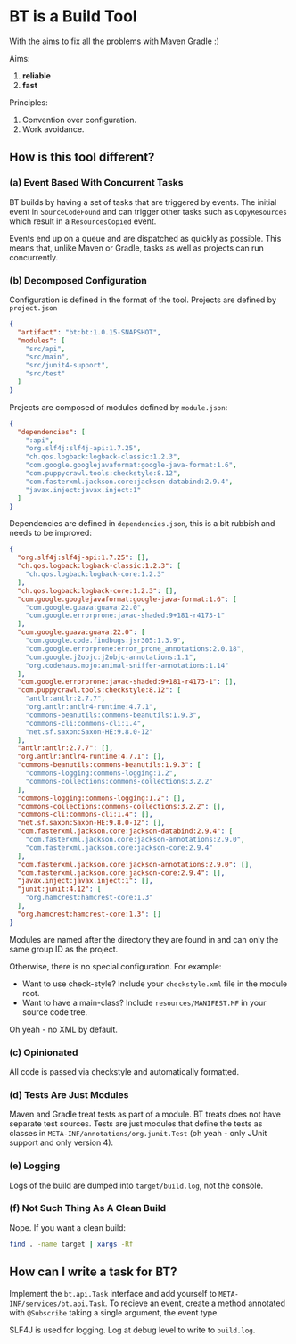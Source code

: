 # BT is a Build Tool

With the aims to fix all the problems with Maven Gradle :)

Aims:

1. **reliable**
2. **fast** 

Principles:

1. Convention over configuration.
2. Work avoidance.

## How is this tool different?
### (a) Event Based With Concurrent Tasks

BT builds by having a set of tasks that are triggered by events. The initial event in `SourceCodeFound` and can trigger other tasks such as `CopyResources` which result in  a `ResourcesCopied` event.

Events end up on a queue and are dispatched as quickly as possible. This means that, unlike Maven or Gradle, tasks as well as projects can run concurrently.

### (b) Decomposed Configuration

Configuration is defined in the format of the tool. Projects are defined by `project.json` 

~~~json
{
  "artifact": "bt:bt:1.0.15-SNAPSHOT",
  "modules": [
    "src/api",
    "src/main",
    "src/junit4-support",
    "src/test"
  ]
}
~~~

Projects are composed of modules defined by `module.json`:

~~~json
{
  "dependencies": [
    ":api",
    "org.slf4j:slf4j-api:1.7.25",
    "ch.qos.logback:logback-classic:1.2.3",
    "com.google.googlejavaformat:google-java-format:1.6",
    "com.puppycrawl.tools:checkstyle:8.12",
    "com.fasterxml.jackson.core:jackson-databind:2.9.4",
    "javax.inject:javax.inject:1"
  ]
}
~~~

Dependencies are defined in `dependencies.json`, this is a bit rubbish and needs to be improved:

~~~json
{
  "org.slf4j:slf4j-api:1.7.25": [],
  "ch.qos.logback:logback-classic:1.2.3": [
    "ch.qos.logback:logback-core:1.2.3"
  ],
  "ch.qos.logback:logback-core:1.2.3": [],
  "com.google.googlejavaformat:google-java-format:1.6": [
    "com.google.guava:guava:22.0",
    "com.google.errorprone:javac-shaded:9+181-r4173-1"
  ],
  "com.google.guava:guava:22.0": [
    "com.google.code.findbugs:jsr305:1.3.9",
    "com.google.errorprone:error_prone_annotations:2.0.18",
    "com.google.j2objc:j2objc-annotations:1.1",
    "org.codehaus.mojo:animal-sniffer-annotations:1.14"
  ],
  "com.google.errorprone:javac-shaded:9+181-r4173-1": [],
  "com.puppycrawl.tools:checkstyle:8.12": [
    "antlr:antlr:2.7.7",
    "org.antlr:antlr4-runtime:4.7.1",
    "commons-beanutils:commons-beanutils:1.9.3",
    "commons-cli:commons-cli:1.4",
    "net.sf.saxon:Saxon-HE:9.8.0-12"
  ],
  "antlr:antlr:2.7.7": [],
  "org.antlr:antlr4-runtime:4.7.1": [],
  "commons-beanutils:commons-beanutils:1.9.3": [
    "commons-logging:commons-logging:1.2",
    "commons-collections:commons-collections:3.2.2"
  ],
  "commons-logging:commons-logging:1.2": [],
  "commons-collections:commons-collections:3.2.2": [],
  "commons-cli:commons-cli:1.4": [],
  "net.sf.saxon:Saxon-HE:9.8.0-12": [],
  "com.fasterxml.jackson.core:jackson-databind:2.9.4": [
    "com.fasterxml.jackson.core:jackson-annotations:2.9.0",
    "com.fasterxml.jackson.core:jackson-core:2.9.4"
  ],
  "com.fasterxml.jackson.core:jackson-annotations:2.9.0": [],
  "com.fasterxml.jackson.core:jackson-core:2.9.4": [],
  "javax.inject:javax.inject:1": [],
  "junit:junit:4.12": [
    "org.hamcrest:hamcrest-core:1.3"
  ],
  "org.hamcrest:hamcrest-core:1.3": []
}
~~~

Modules are named after the directory they are found in and can only the same group ID as the project.

Otherwise, there is no special configuration. For example:

* Want to use check-style? Include your `checkstyle.xml` file in the module root.
* Want to have a main-class? Include `resources/MANIFEST.MF` in your source code tree.

Oh yeah - no XML by default.

### (c) Opinionated

All code is passed via checkstyle and automatically formatted. 

### (d) Tests Are Just Modules

Maven and Gradle treat tests as part of a module. BT treats does not have separate test sources. Tests are just modules that define the tests as classes in `META-INF/annotations/org.junit.Test` (oh yeah - only JUnit support and only version 4).

### (e) Logging 

Logs of the build are dumped into `target/build.log`, not the console.

### (f) Not Such Thing As A Clean Build

Nope. If you want a clean build:

~~~bash
find . -name target | xargs -Rf 
~~~

## How can I write a task for BT?

Implement the `bt.api.Task` interface and add yourself to `META-INF/services/bt.api.Task`. To recieve an event, create a method annotated with `@Subscribe` taking a single argument, the event type.

SLF4J is used for logging. Log at debug level to write to `build.log`.